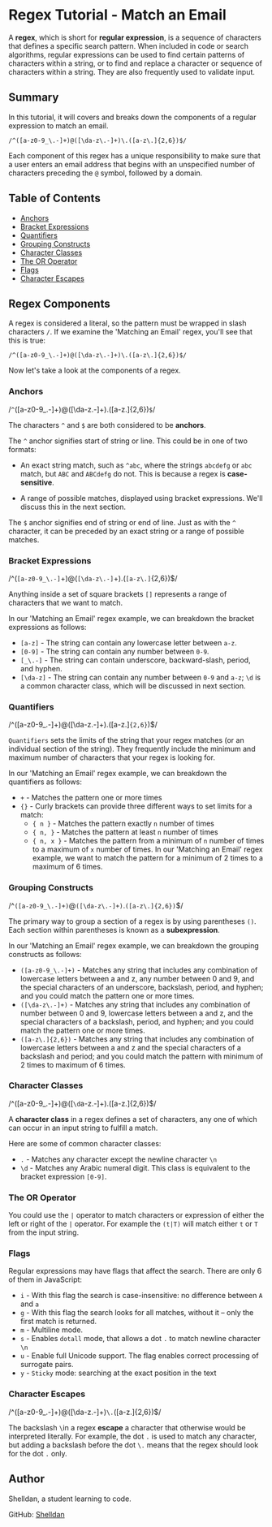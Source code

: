 # Regex Tutorial - Match an Email 

A **regex**, which is short for **regular expression**, is a sequence of characters that defines a specific search pattern. When included in code or search algorithms, regular expressions can be used to find certain patterns of characters within a string, or to find and replace a character or sequence of characters within a string. They are also frequently used to validate input. 

## Summary

In this tutorial, it will covers and breaks down the components of a regular expression to match an email. 

`/^([a-z0-9_\.-]+)@([\da-z\.-]+)\.([a-z\.]{2,6})$/`

Each component of this regex has a unique responsibility to make sure that a user enters an email address that begins with an unspecified number of characters preceding the `@` symbol, followed by a domain.

## Table of Contents

- [Anchors](#anchors)
- [Bracket Expressions](#bracket-expressions)
- [Quantifiers](#quantifiers)
- [Grouping Constructs](#grouping-constructs)
- [Character Classes](#character-classes)
- [The OR Operator](#the-or-operator)
- [Flags](#flags)
- [Character Escapes](#character-escapes)

## Regex Components

A regex is considered a literal, so the pattern must be wrapped in slash characters `/`. If we examine the 'Matching an Email' regex, you'll see that this is true:

`/^([a-z0-9_\.-]+)@([\da-z\.-]+)\.([a-z\.]{2,6})$/`

Now let's take a look at the components of a regex. 

### Anchors

/`^`([a-z0-9_\.-]+)@([\da-z\.-]+)\.([a-z\.]{2,6})`$`/

The characters `^` and `$` are both considered to be **anchors**.

The `^` anchor signifies start of string or line. This could be in one of two formats:

* An exact string match, such as `^abc`, where the strings `abcdefg` or `abc` match, but `ABC` and `ABCdefg` do not. This is because a regex is **case-sensitive**.

* A range of possible matches, displayed using bracket expressions. We'll discuss this in the next section. 

The `$` anchor signifies end of string or end of line. Just as with the `^` character, it can be preceded by an exact string or a range of possible matches. 


### Bracket Expressions
/^(`[a-z0-9_\.-]`+)@(`[\da-z\.-]`+)\.(`[a-z\.]`{2,6})$/

Anything inside a set of square brackets `[]` represents a range of characters that we want to match. 

In our 'Matching an Email' regex example, we can breakdown the bracket expressions as follows: 

* `[a-z]` - The string can contain any lowercase letter between `a-z`. 
* `[0-9]` - The string can contain any number between `0-9`.
* `[_\.-]` - The string can contain underscore, backward-slash, period, and hyphen.
* `[\da-z]` - The string can contain any number between `0-9` and `a-z`; `\d` is a common character class, which will be discussed in next section.

### Quantifiers
/^([a-z0-9_\.-]+)@([\da-z\.-]+)\.([a-z\.]`{2,6}`)$/

`Quantifiers` sets the limits of the string that your regex matches (or an individual section of the string). They frequently include the minimum and maximum number of characters that your regex is looking for. 

In our 'Matching an Email' regex example, we can breakdown the quantifiers as follows: 

* `+` - Matches the pattern one or more times
* `{}` - Curly brackets can provide three different ways to set limits for a match: 
    * `{ n }` - Matches the pattern exactly `n` number of times 
    * `{ n, }` - Matches the pattern at least `n` number of times
    * `{ n, x }` - Matches the pattern from a minimum of `n` number of times to a maximum of `x` number of times. In our 'Matching an Email' regex example, we want to match the pattern for a minimum of 2 times to a maximum of 6 times.

### Grouping Constructs
/^`([a-z0-9_\.-]+)`@`([\da-z\.-]+)`\.`([a-z\.]{2,6})`$/

The primary way to group a section of a regex is by using parentheses `()`. Each section within parentheses is known as a **subexpression**. 

In our 'Matching an Email' regex example, we can breakdown the grouping constructs as follows:

* `([a-z0-9_\.-]+)` - Matches any string that includes any combination of lowercase letters between a and z, any number between 0 and 9, and the special characters of an underscore, backslash, period, and hyphen; and you could match the pattern one or more times. 
* `([\da-z\.-]+)` - Matches any string that includes any combination of number between 0 and 9, lowercase letters between a and z, and the special characters of a backslash, period, and hyphen; and you could match the pattern one or more times. 
* `([a-z\.]{2,6})` - Matches any string that includes any combination of lowercase letters between a and z and the special characters of a backslash and period; and you could match the pattern with minimum of 2 times to maximum of 6 times. 

### Character Classes

/^([a-z0-9_\.-]+)@([`\d`a-z\.-]+)\.([a-z\.]{2,6})$/

A **character class** in a regex defines a set of characters, any one of which can occur in an input string to fulfill a match. 

Here are some of common character classes:
* `.` - Matches any character except the newline character `\n`
* `\d` - Matches any Arabic numeral digit. This class is equivalent to the bracket expression `[0-9]`.

### The OR Operator

You could use the `|` operator to match characters or expression of either the left or right of the `|` operator. For example the `(t|T)` will match either `t` or `T` from the input string. 

### Flags

Regular expressions may have flags that affect the search. There are only 6 of them in JavaScript:

* `i` - With this flag the search is case-insensitive: no difference between `A` and `a` 
* `g` - With this flag the search looks for all matches, without it – only the first match is returned.
* `m` - Multiline mode.
* `s` - Enables `dotall` mode, that allows a dot `.` to match newline character `\n`
* `u` - Enable full Unicode support. The flag enables correct processing of surrogate pairs.
* `y` - `Sticky` mode: searching at the exact position in the text 

### Character Escapes
/^([a-z0-9_\.-]+)@([\da-z\.-]+)`\.`([a-z\.]{2,6})$/

The backslash `\`in a regex **escape** a character that otherwise would be interpreted literally. For example, the dot `.` is used to match any character, but adding a backslash before the dot `\.` means that the regex should look for the dot `.` only. 

## Author
Shelldan, a student learning to code. 

GitHub: [Shelldan](https://github.com/shelldan?tab=repositories)

